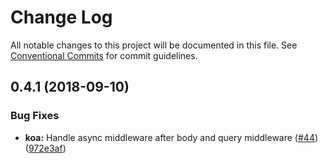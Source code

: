 # Change Log

All notable changes to this project will be documented in this file.
See [Conventional Commits](https://conventionalcommits.org) for commit guidelines.

<a name="0.4.1"></a>
## 0.4.1 (2018-09-10)


### Bug Fixes

* **koa:** Handle async middleware after body and query middleware ([#44](https://github.com/diegohaz/schm/tree/master/packages/schm-koa/issues/44)) ([972e3af](https://github.com/diegohaz/schm/tree/master/packages/schm-koa/commit/972e3af))
